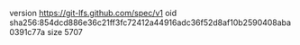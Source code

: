 version https://git-lfs.github.com/spec/v1
oid sha256:854dcd886e36c21ff3fc72412a44916adc36f52d8af10b2590408aba0391c77a
size 5707
